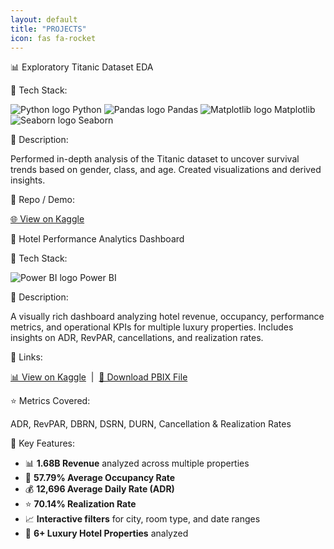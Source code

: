 ```yaml
---
layout: default
title: "PROJECTS"
icon: fas fa-rocket
---
```

<!-- Titanic Project -->
<div class="project-container">
  <div class="project-title">📊 Exploratory Titanic Dataset EDA</div>

  <span class="section-label">🔹 Tech Stack:</span>
  <div class="tech-stack">
    <img src="https://www.python.org/static/community_logos/python-logo.png" alt="Python logo"/> Python
    <img src="https://upload.wikimedia.org/wikipedia/commons/e/ed/Pandas_logo.svg" alt="Pandas logo"/> Pandas
    <img src="https://matplotlib.org/_static/images/logo2.svg" alt="Matplotlib logo"/> Matplotlib
    <img src="https://seaborn.pydata.org/_static/logo-wide-lightbg.svg" alt="Seaborn logo"/> Seaborn
  </div>

  <span class="section-label">📝 Description:</span>
  <p>
    Performed in-depth analysis of the Titanic dataset to uncover survival trends based on gender, class,
    and age. Created visualizations and derived insights.
  </p>

  <span class="section-label">🔗 Repo / Demo:</span>
  <p>
    <a href="https://www.kaggle.com/code/weldonsitienei/weldon-kipkoech-eda" target="_blank">🌐 View on Kaggle</a>
  </p>
</div>

<!-- Hotel Dashboard Project -->
<div class="project-container">
  <div class="project-title">🏨 Hotel Performance Analytics Dashboard</div>

  <span class="section-label">🔹 Tech Stack:</span>
  <div class="tech-stack">
    <img src="https://upload.wikimedia.org/wikipedia/commons/c/cf/New_Power_BI_Logo.svg" alt="Power BI logo"/> Power BI
  </div>

  <span class="section-label">📝 Description:</span>
  <p>
    A visually rich dashboard analyzing hotel revenue, occupancy, performance metrics, and operational KPIs 
    for multiple luxury properties. Includes insights on ADR, RevPAR, cancellations, and realization rates.
  </p>

  <span class="section-label">🔗 Links:</span>
  <p>
    <a href="https://www.kaggle.com/code/weldonsitienei/Business-Intelligence_POWER-BI" target="_blank">📊 View on Kaggle</a> &nbsp;|&nbsp;
    <a href="https://drive.google.com/file/d/1LxvqWB4g5RawkIOVFaLrMnh07KIFDw0N/view?usp=drive_link" target="_blank">💾 Download PBIX File</a>
  </p>

  <span class="section-label">⭐ Metrics Covered:</span>
  <p>ADR, RevPAR, DBRN, DSRN, DURN, Cancellation & Realization Rates</p>

  <span class="section-label">🎯 Key Features:</span>
  <ul>
    <li>📊 <strong>1.68B Revenue</strong> analyzed across multiple properties</li>
    <li>🏨 <strong>57.79% Average Occupancy Rate</strong></li>
    <li>💰 <strong>12,696 Average Daily Rate (ADR)</strong></li>
    <li>⭐ <strong>70.14% Realization Rate</strong></li>
    <li>📈 <strong>Interactive filters</strong> for city, room type, and date ranges</li>
    <li>🏢 <strong>6+ Luxury Hotel Properties</strong> analyzed</li>
  </ul>
</div>
